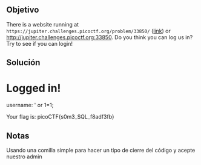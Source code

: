 ## Objetivo
There is a website running at `https://jupiter.challenges.picoctf.org/problem/33850/` ([link](https://jupiter.challenges.picoctf.org/problem/33850/)) or http://jupiter.challenges.picoctf.org:33850. Do you think you can log us in? Try to see if you can login!

## Solución
# Logged in!

username: ' or 1=1;

Your flag is: picoCTF{s0m3_SQL_f8adf3fb}

## Notas
Usando una comilla simple para hacer un tipo de cierre del código y acepte nuestro admin